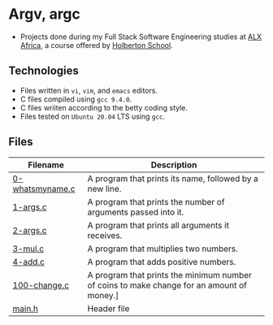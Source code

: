 # Argv, argc

- Projects done during my Full Stack Software Engineering studies at [ALX Africa](https://www.alxafrica.com/software-engineering-2022/), a course offered by [Holberton School](https://www.holbertonschool.com/).

## Technologies
- Files written in ```vi```, ```vim```, and ```emacs``` editors. 
- C files compiled using ```gcc 9.4.0```.
- C files wriiten according to the betty coding style. 
- Files tested on ```Ubuntu 20.04``` LTS using ```gcc```.

## Files

| Filename | Description |
| ---  | --- |
|[0-whatsmyname.c](0-whatsmyname.c)|A program that prints its name, followed by a new line.|
|[1-args.c](1-args.c)|A  program that prints the number of arguments passed into it.|
|[2-args.c](2-args.c)|A program that prints all arguments it receives.
|[3-mul.c](3-mul.c)|A  program that multiplies two numbers.|
|[4-add.c](4-add.c)|A program that adds positive numbers.|
|[100-change.c](100-change.c)|A program that prints the minimum number of coins to make change for an amount of money.]
|[main.h](main.h)|Header file|

